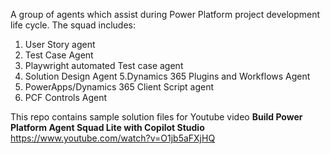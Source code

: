 A group of agents which assist during Power Platform project development life cycle. 
The squad includes: 
1. User Story agent
2. Test Case Agent
3. Playwright automated Test case agent
4. Solution Design Agent
5.Dynamics 365 Plugins and Workflows Agent 
6. PowerApps/Dynamics 365 Client Script agent
7. PCF Controls Agent

This repo contains sample solution files for Youtube video **Build Power Platform Agent Squad Lite with Copilot Studio**
https://www.youtube.com/watch?v=O1jb5aFXjHQ
